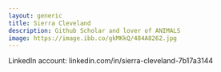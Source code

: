 ```yaml
---
layout: generic
title: Sierra Cleveland 
description: Github Scholar and lover of ANIMALS
image: https://image.ibb.co/gkMKkQ/484A8262.jpg
---
```


LinkedIn account: linkedin.com/in/sierra-cleveland-7b17a3144
     
